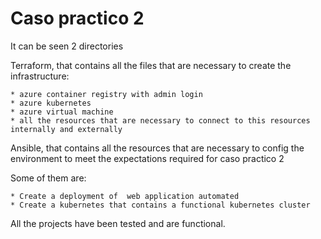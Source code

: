 # Caso practico 2
It can be seen 2 directories

Terraform, that contains all the files that are necessary to create the infrastructure:

    * azure container registry with admin login
    * azure kubernetes
    * azure virtual machine
    * all the resources that are necessary to connect to this resources internally and externally

Ansible, that contains all the resources that are necessary to config the environment to meet the expectations required for caso practico 2

Some of them are:

    * Create a deployment of  web application automated
    * Create a kubernetes that contains a functional kubernetes cluster

All the projects have been tested and are functional.

